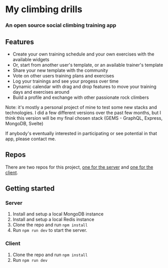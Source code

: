 # My climbing drills

### An open source social climbing training app

## Features

- Create your own training schedule and your own exercises with the available widgets
- Or, start from another user's template, or an available trainer's template
- Share your new template with the community
- Vote on other users training plans and exercises
- Log your trainings and see your progess over time
- Dynamic calendar with drag and drop features to move your training days and exercises around
- Build a profile and exchange with other passionate rock climbers

Note: it's mostly a personal project of mine to test some new stacks and technologies. I did a few different versions over the past few months, but I think this version will be my final chosen stack (GEMS - GraphQL, Express, MongoDB, Svelte)

If anybody's eventually interested in participating or see potential in that app, please contact me.

## Repos

There are two repos for this project, [one for the server](https://github.com/jeececab/mcd-gems-server) and [one for the client](https://github.com/jeececab/mcd-gems-client).

## Getting started

### Server

1. Install and setup a local MongoDB instance
2. Install and setup a local Redis instance
3. Clone the repo and run `npm install`
4. Run `npm run dev` to start the server.

### Client

1. Clone the repo and run `npm install`
2. Run `npm run dev`